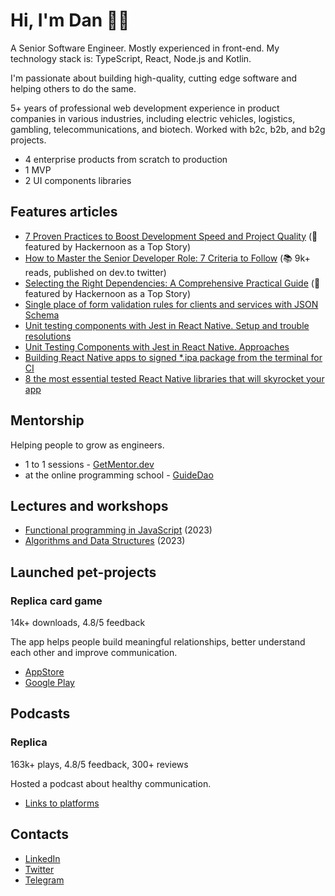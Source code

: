 # Hi, I'm Dan 👋🏻

A Senior Software Engineer. Mostly experienced in front-end.
My technology stack is: TypeScript, React, Node.js and Kotlin.

I'm passionate about building high-quality, cutting edge software and helping others to do the same. 

5+ years of professional web development experience in product companies in various industries, including electric vehicles, 
logistics, gambling, telecommunications, and biotech. Worked with b2c, b2b, and b2g projects.

- 4 enterprise products from scratch to production
- 1 MVP
- 2 UI components libraries

## Features articles

- [7 Proven Practices to Boost Development Speed and Project Quality](https://hackernoon.com/7-proven-practices-to-boost-development-speed-and-project-quality) (🌱 featured by Hackernoon as a Top Story)
- [How to Master the Senior Developer Role: 7 Criteria to Follow](https://dev.to/dsitdikov/how-to-master-the-senior-developer-role-7-criteria-to-follow-4hp3) (📚 9k+ reads, published on dev.to twitter)
- [Selecting the Right Dependencies: A Comprehensive Practical Guide](https://hackernoon.com/selecting-the-right-dependencies-a-comprehensive-practical-guide) (🌱 featured by Hackernoon as a Top Story)
- [Single place of form validation rules for clients and services with JSON Schema](https://dev.to/dsitdikov/single-place-of-form-validation-rules-for-clients-and-services-with-json-schema-i1g)
- [Unit testing components with Jest in React Native. Setup and trouble resolutions](https://medium.com/@dsitdikov/unit-testing-components-with-jest-in-react-native-setup-and-trouble-resolutions-ad2d2e3f909d)
- [Unit Testing Components with Jest in React Native. Approaches](https://medium.com/@dsitdikov/unit-testing-components-with-jest-in-react-native-approaches-cd4e6557718e)
- [Building React Native apps to signed *.ipa package from the terminal for CI](https://medium.com/@dsitdikov/building-react-native-apps-to-signed-ipa-package-from-the-terminal-for-ci-362e2bbd5e97)
- [8 the most essential tested React Native libraries that will skyrocket your app](https://medium.com/@dsitdikov/8-the-most-essential-tested-react-native-libraries-that-will-skyrocket-your-app-cc19973cc2cb)

## Mentorship

Helping people to grow as engineers.

- 1 to 1 sessions - [GetMentor.dev](https://getmentor.dev/mentor/daniil-sitdikov-1781)
- at the online programming school - [GuideDao](https://www.guidedao.xyz)

## Lectures and workshops

- [Functional programming in JavaScript](https://www.youtube.com/watch?v=X-B0voOTY5Q) (2023)
- [Algorithms and Data Structures](https://www.youtube.com/watch?v=-g0jvmgMTII) (2023)

## Launched pet-projects

### Replica card game

14k+ downloads, 4.8/5 feedback

The app helps people build meaningful relationships, better understand each other and improve communication.

- [AppStore](https://apps.apple.com/ru/app/%D1%80%D0%B5%D0%BF%D0%BB%D0%B8%D0%BA%D0%B0-%D0%B2%D0%BE%D0%BF%D1%80%D0%BE%D1%81%D1%8B-%D0%B4%D0%BB%D1%8F-%D0%B1%D0%B5%D1%81%D0%B5%D0%B4%D1%8B/id1597619469)
- [Google Play](https://play.google.com/store/apps/details?id=tech.sitdikov.replicacards)

## Podcasts

### Replica

163k+ plays, 4.8/5 feedback, 300+ reviews

Hosted a podcast about healthy communication.

* [Links to platforms](http://replica-podcast.ru/)

## Contacts

- [LinkedIn](https://www.linkedin.com/in/dsitdikov/)
- [Twitter](https://twitter.com/dstdkv)
- [Telegram](https://t.me/dsitdikov)
